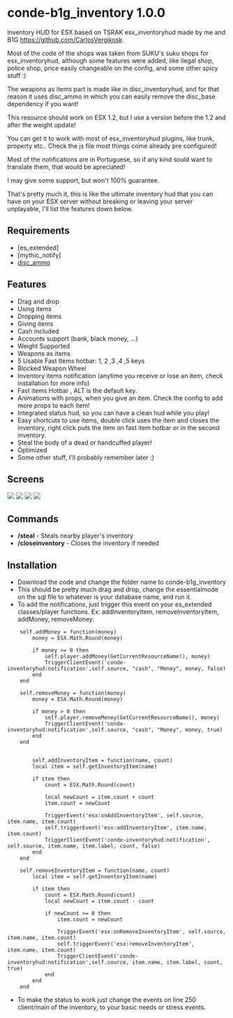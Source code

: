 # conde-b1g_inventory 1.0.0

Inventory HUD for ESX based on TSRAK esx_inventoryhud made by me and B1G https://github.com/CarlosVergikosk.

Most of the code of the shops was taken from SUKU's suku shops for esx_inventoryhud, although some features were added, like ilegal shop, police shop, price easily changeable on the config, and some other spicy stuff :)

The weapons as items part is made like in disc_inventoryhud, and for that reason it uses disc_ammo in which you can easily remove the disc_base dependency if you want!

This resource should work on ESX 1.2, but I use a version before the 1.2 and after the weight update!

You can get it to work with most of esx_inventoryhud plugins, like trunk, property etc.. Check the js file most things come already pre configured!

Most of the notifications are in Portuguese, so if any kind sould want to translate them, that would be apreciated!

I may give some support, but won't 100% guarantee.

That's pretty much it, this is like the ultimate inventory hud that you can have on your ESX server without breaking or leaving your server unplayable, I'll list the features down below.


## Requirements
* [es_extended]
* [mythic_notify]
* [disc_ammo](https://github.com/DiscworldZA/gta-resources/tree/master/disc-ammo)



## Features
- Drag and drop
- Using items
- Dropping items
- Giving items
- Cash included
- Accounts support (bank, black money, ...)
- Weight Supported
- Weapons as items
- 5 Usable Fast Items hotbar:  1, 2 ,3 ,4 ,5 keys
- Blocked Weapon Wheel
- Inventory items notification (anytime you receive or lose an item, check installation for more info)
- Fast items Hotbar , ALT is the default key.
- Animations with props, when you give an item. Check the config to add more props to each item!
- Integrated status hud, so you can have a clean hud while you play!
- Easy shortcuts to use items, double click uses the item and closes the inventory, right click puts the item on fast item hotbar or in the second inventory.
- Steal the body of a dead or handcuffed player!
- Optimized
- Some other stuff, I'll probably remember later :)



## Screens
<img src="https://cdn.discordapp.com/attachments/696693383782989824/741460412863610960/unknown.png">
<img src="https://cdn.discordapp.com/attachments/696693383782989824/741460894084497438/unknown.png">
<img src="https://cdn.discordapp.com/attachments/696693383782989824/741460932835672096/unknown.png">
<img src="https://cdn.discordapp.com/attachments/696693383782989824/741461007020589066/unknown.png">


## Commands
* **/steal** - Steals nearby player's inventory
* **/closeinventory** - Closes the inventory if needed

## Installation
- Download the code and change the folder name to conde-b1g_inventory
- This should be pretty much drag and drop, change the essentialmode on the sql file to whatever is your database name, and run it.
- To add the notifications, just trigger this event on your es_extended classes/player functions. Ex: addInventoryItem, removeInventoryItem, addMoney, removeMoney:

```			
	self.addMoney = function(money)
		money = ESX.Math.Round(money)

		if money >= 0 then
			self.player.addMoney(GetCurrentResourceName(), money)
			TriggerClientEvent('conde-inventoryhud:notification',self.source, "cash", "Money", money, false)
		end
	end

	self.removeMoney = function(money)
		money = ESX.Math.Round(money)

		if money > 0 then
			self.player.removeMoney(GetCurrentResourceName(), money)
			TriggerClientEvent('conde-inventoryhud:notification',self.source, "cash", "Money", money, true)
		end
	end
	
	
		self.addInventoryItem = function(name, count)
		local item = self.getInventoryItem(name)

		if item then
			count = ESX.Math.Round(count)

			local newCount = item.count + count
			item.count = newCount

			TriggerEvent('esx:onAddInventoryItem', self.source, item.name, item.count)
			self.triggerEvent('esx:addInventoryItem', item.name, item.count)
			TriggerClientEvent('conde-inventoryhud:notification', self.source, item.name, item.label, count, false)
		end
	end

	self.removeInventoryItem = function(name, count)
		local item = self.getInventoryItem(name)

		if item then
			count = ESX.Math.Round(count)
			local newCount = item.count - count

			if newCount >= 0 then
				item.count = newCount

				TriggerEvent('esx:onRemoveInventoryItem', self.source, item.name, item.count)
				self.triggerEvent('esx:removeInventoryItem', item.name, item.count)
				TriggerClientEvent('conde-inventoryhud:notification',self.source, item.name, item.label, count, true)
			end
		end
	end
```
- To make the status to work just change the events on line 250 client/main of the inventory, to your basic needs or stress events.






